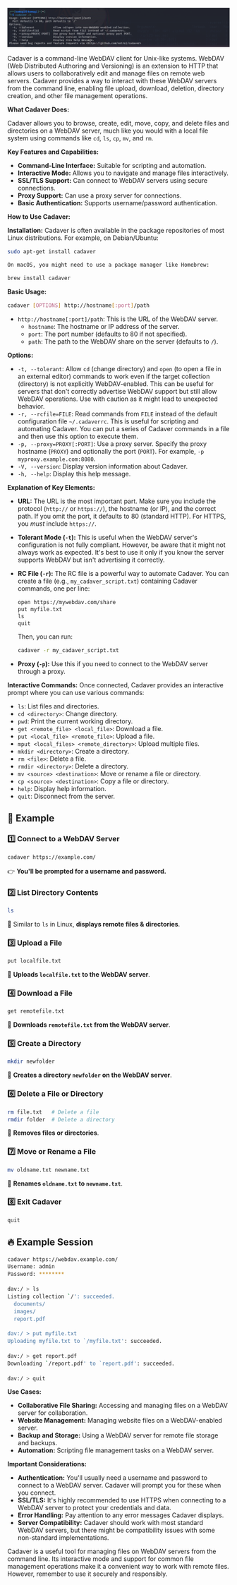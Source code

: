 ![Cadaver.png](https://github.com/aw-junaid/Kali-Linux/blob/main/Kali%20Linux%20Tools/Images/Vulnerability%20Analysis%20Tools/Cadaver.png)

Cadaver is a command-line WebDAV client for Unix-like systems.  WebDAV (Web Distributed Authoring and Versioning) is an extension to HTTP that allows users to collaboratively edit and manage files on remote web servers.  Cadaver provides a way to interact with these WebDAV servers from the command line, enabling file upload, download, deletion, directory creation, and other file management operations.

**What Cadaver Does:**

Cadaver allows you to browse, create, edit, move, copy, and delete files and directories on a WebDAV server, much like you would with a local file system using commands like `cd`, `ls`, `cp`, `mv`, and `rm`.

**Key Features and Capabilities:**

*   **Command-Line Interface:**  Suitable for scripting and automation.
*   **Interactive Mode:** Allows you to navigate and manage files interactively.
*   **SSL/TLS Support:** Can connect to WebDAV servers using secure connections.
*   **Proxy Support:** Can use a proxy server for connections.
*   **Basic Authentication:** Supports username/password authentication.

**How to Use Cadaver:**

**Installation:** Cadaver is often available in the package repositories of most Linux distributions.  For example, on Debian/Ubuntu:

```bash
sudo apt-get install cadaver
```

    On macOS, you might need to use a package manager like Homebrew:

```bash
brew install cadaver
```

**Basic Usage:**

```bash
cadaver [OPTIONS] http://hostname[:port]/path
```

*   `http://hostname[:port]/path`: This is the URL of the WebDAV server.
    *   `hostname`: The hostname or IP address of the server.
    *   `port`: The port number (defaults to 80 if not specified).
    *   `path`: The path to the WebDAV share on the server (defaults to `/`).

**Options:**

*   `-t, --tolerant`: Allow `cd` (change directory) and `open` (to open a file in an external editor) commands to work even if the target collection (directory) is not explicitly WebDAV-enabled.  This can be useful for servers that don't correctly advertise WebDAV support but still allow WebDAV operations. Use with caution as it might lead to unexpected behavior.
*   `-r, --rcfile=FILE`: Read commands from `FILE` instead of the default configuration file `~/.cadaverrc`. This is useful for scripting and automating Cadaver. You can put a series of Cadaver commands in a file and then use this option to execute them.
*   `-p, --proxy=PROXY[:PORT]`: Use a proxy server.  Specify the proxy hostname (`PROXY`) and optionally the port (`PORT`).  For example, `-p myproxy.example.com:8080`.
*   `-V, --version`: Display version information about Cadaver.
*   `-h, --help`: Display this help message.

**Explanation of Key Elements:**

*   **URL:** The URL is the most important part.  Make sure you include the protocol (`http://` or `https://`), the hostname (or IP), and the correct path.  If you omit the port, it defaults to 80 (standard HTTP).  For HTTPS, you *must* include `https://`.
*   **Tolerant Mode (`-t`):** This is useful when the WebDAV server's configuration is not fully compliant.  However, be aware that it might not always work as expected.  It's best to use it only if you know the server supports WebDAV but isn't advertising it correctly.
*   **RC File (`-r`):** The RC file is a powerful way to automate Cadaver.  You can create a file (e.g., `my_cadaver_script.txt`) containing Cadaver commands, one per line:

    ```
    open https://mywebdav.com/share
    put myfile.txt
    ls
    quit
    ```

    Then, you can run:

    ```bash
    cadaver -r my_cadaver_script.txt
    ```

*   **Proxy (`-p`):**  Use this if you need to connect to the WebDAV server through a proxy.


**Interactive Commands:** Once connected, Cadaver provides an interactive prompt where you can use various commands:

*   `ls`: List files and directories.
*   `cd <directory>`: Change directory.
*   `pwd`: Print the current working directory.
*   `get <remote_file> <local_file>`: Download a file.
*   `put <local_file> <remote_file>`: Upload a file.
*   `mput <local_files> <remote_directory>`: Upload multiple files.
*   `mkdir <directory>`: Create a directory.
*   `rm <file>`: Delete a file.
*   `rmdir <directory>`: Delete a directory.
*   `mv <source> <destination>`: Move or rename a file or directory.
*   `cp <source> <destination>`: Copy a file or directory.
*   `help`: Display help information.
*   `quit`: Disconnect from the server.


## **🚀 Example**
### **1️⃣ Connect to a WebDAV Server**
```sh
cadaver https://example.com/
```
👉 **You'll be prompted for a username and password.**

### **2️⃣ List Directory Contents**
```sh
ls
```
📌 Similar to `ls` in Linux, **displays remote files & directories**.

### **3️⃣ Upload a File**
```sh
put localfile.txt
```
📌 **Uploads `localfile.txt` to the WebDAV server**.

### **4️⃣ Download a File**
```sh
get remotefile.txt
```
📌 **Downloads `remotefile.txt` from the WebDAV server**.

### **5️⃣ Create a Directory**
```sh
mkdir newfolder
```
📌 **Creates a directory `newfolder` on the WebDAV server**.

### **6️⃣ Delete a File or Directory**
```sh
rm file.txt   # Delete a file
rmdir folder  # Delete a directory
```
📌 **Removes files or directories**.

### **7️⃣ Move or Rename a File**
```sh
mv oldname.txt newname.txt
```
📌 **Renames `oldname.txt` to `newname.txt`**.

### **8️⃣ Exit Cadaver**
```sh
quit
```

## **🔥 Example Session**
```sh
cadaver https://webdav.example.com/
Username: admin
Password: ********

dav:/ > ls
Listing collection `/': succeeded.
  documents/
  images/
  report.pdf

dav:/ > put myfile.txt
Uploading myfile.txt to `/myfile.txt': succeeded.

dav:/ > get report.pdf
Downloading `/report.pdf' to `report.pdf': succeeded.

dav:/ > quit
```


**Use Cases:**

*   **Collaborative File Sharing:** Accessing and managing files on a WebDAV server for collaboration.
*   **Website Management:** Managing website files on a WebDAV-enabled server.
*   **Backup and Storage:**  Using a WebDAV server for remote file storage and backups.
*   **Automation:** Scripting file management tasks on a WebDAV server.

**Important Considerations:**

*   **Authentication:** You'll usually need a username and password to connect to a WebDAV server.  Cadaver will prompt you for these when you connect.
*   **SSL/TLS:** It's highly recommended to use HTTPS when connecting to a WebDAV server to protect your credentials and data.
*   **Error Handling:** Pay attention to any error messages Cadaver displays.
*   **Server Compatibility:**  Cadaver should work with most standard WebDAV servers, but there might be compatibility issues with some non-standard implementations.

Cadaver is a useful tool for managing files on WebDAV servers from the command line.  Its interactive mode and support for common file management operations make it a convenient way to work with remote files.  However, remember to use it securely and responsibly.
